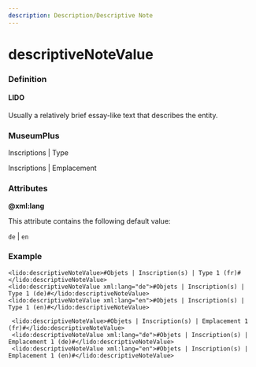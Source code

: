 ```yaml
---
description: Description/Descriptive Note
---
```


# descriptiveNoteValue

### Definition

#### LIDO

Usually a relatively brief essay-like text that describes the entity.

### MuseumPlus

Inscriptions \| Type

Inscriptions \| Emplacement

### Attributes

**@xml:lang**

This attribute contains the following default value:

`de` \| `en`

### Example

```markup
<lido:descriptiveNoteValue>#Objets | Inscription(s) | Type 1 (fr)#</lido:descriptiveNoteValue>
<lido:descriptiveNoteValue xml:lang="de">#Objets | Inscription(s) | Type 1 (de)#</lido:descriptiveNoteValue>
<lido:descriptiveNoteValue xml:lang="en">#Objets | Inscription(s) | Type 1 (en)#</lido:descriptiveNoteValue>
```

```markup
 <lido:descriptiveNoteValue>#Objets | Inscription(s) | Emplacement 1 (fr)#</lido:descriptiveNoteValue>
 <lido:descriptiveNoteValue xml:lang="de">#Objets | Inscription(s) | Emplacement 1 (de)#</lido:descriptiveNoteValue>
 <lido:descriptiveNoteValue xml:lang="en">#Objets | Inscription(s) | Emplacement 1 (en)#</lido:descriptiveNoteValue>
```

